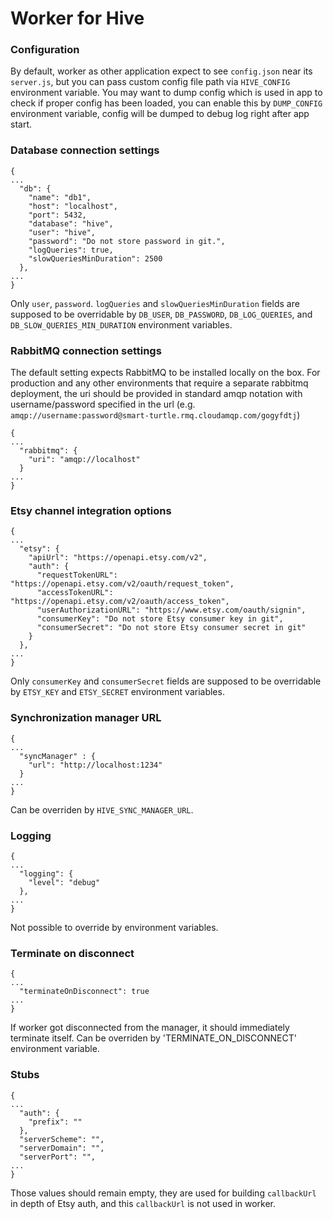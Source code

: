 # Worker for Hive

### Configuration
By default, worker as other application expect to see `config.json` near its `server.js`, but you can pass custom config file path via `HIVE_CONFIG` environment variable. You may want to dump config which is used in app to check if proper config has been loaded, you can enable this by `DUMP_CONFIG` environment variable, config will be dumped to debug log right after app start.

### Database connection settings
```
{
...
  "db": {
    "name": "db1",
    "host": "localhost",
    "port": 5432,
    "database": "hive",
    "user": "hive",
    "password": "Do not store password in git.",
    "logQueries": true,
    "slowQueriesMinDuration": 2500
  },
...
}
```
Only `user`, `password`. `logQueries` and `slowQueriesMinDuration` fields are supposed to be overridable by `DB_USER`, `DB_PASSWORD`, `DB_LOG_QUERIES`, and `DB_SLOW_QUERIES_MIN_DURATION` environment variables.

### RabbitMQ connection settings
The default setting expects RabbitMQ to be installed locally on the box. For production and any other environments that require a separate rabbitmq deployment,
the uri should be provided in standard amqp notation with username/password specified in the url (e.g. `amqp://username:password@smart-turtle.rmq.cloudamqp.com/gogyfdtj`)
```
{
...
  "rabbitmq": {
    "uri": "amqp://localhost"
  }
...
}
```

### Etsy channel integration options
```
{
...
  "etsy": {
    "apiUrl": "https://openapi.etsy.com/v2",
    "auth": {
      "requestTokenURL": "https://openapi.etsy.com/v2/oauth/request_token",
      "accessTokenURL": "https://openapi.etsy.com/v2/oauth/access_token",
      "userAuthorizationURL": "https://www.etsy.com/oauth/signin",
      "consumerKey": "Do not store Etsy consumer key in git",
      "consumerSecret": "Do not store Etsy consumer secret in git"
    }
  },
...
}
```
Only `consumerKey` and `consumerSecret` fields are supposed to be overridable by `ETSY_KEY` and `ETSY_SECRET` environment variables.

### Synchronization manager URL
```
{
...
  "syncManager" : {
    "url": "http://localhost:1234"
  }
...
}
```
Can be overriden by `HIVE_SYNC_MANAGER_URL`.

### Logging
```
{
...
  "logging": {
    "level": "debug"
  },
...
}
```
Not possible to override by environment variables.

### Terminate on disconnect
```
{
...
  "terminateOnDisconnect": true
...
}
```
If worker got disconnected from the manager, it should immediately terminate itself. Can be overriden by 'TERMINATE_ON_DISCONNECT' environment variable.

### Stubs
```
{
...
  "auth": {
    "prefix": ""
  },
  "serverScheme": "",
  "serverDomain": "",
  "serverPort": "",
...
}
```
Those values should remain empty, they are used for building `callbackUrl` in depth of Etsy auth, and this `callbackUrl` is not used in worker.
